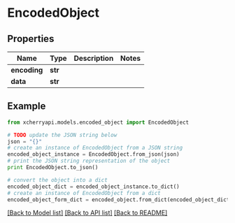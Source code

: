 # EncodedObject


## Properties

Name | Type | Description | Notes
------------ | ------------- | ------------- | -------------
**encoding** | **str** |  | 
**data** | **str** |  | 

## Example

```python
from xcherryapi.models.encoded_object import EncodedObject

# TODO update the JSON string below
json = "{}"
# create an instance of EncodedObject from a JSON string
encoded_object_instance = EncodedObject.from_json(json)
# print the JSON string representation of the object
print EncodedObject.to_json()

# convert the object into a dict
encoded_object_dict = encoded_object_instance.to_dict()
# create an instance of EncodedObject from a dict
encoded_object_form_dict = encoded_object.from_dict(encoded_object_dict)
```
[[Back to Model list]](../README.md#documentation-for-models) [[Back to API list]](../README.md#documentation-for-api-endpoints) [[Back to README]](../README.md)


